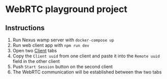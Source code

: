 # WebRTC playground project

## Instructions
1. Run Nexus wamp server with ``` docker-compose up ```
2. Run web client app with ``` npm run dev ```
3. Open two [Client]( http://localhost:5173/) tabs
4. Copy the ```Client uuid``` from one client and paste it into the ```Remote uuid``` field in the other client
5. Push ```Start Session``` button on the second client
6. The WebRTC communication will be established between thw two tabs